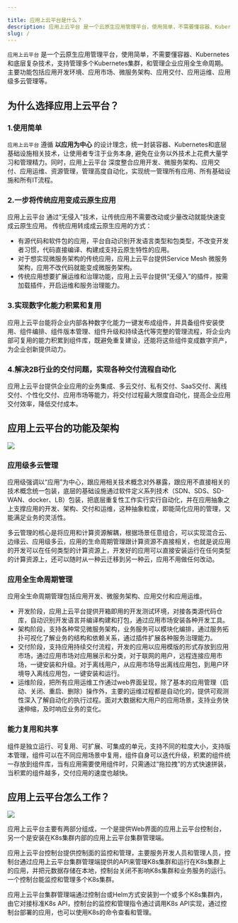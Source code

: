 ```yaml
---

title: 应用上云平台是什么？
description: 应用上云平台 是一个云原生应用管理平台，使用简单，不需要懂容器、Kubernetes和底层复杂技术，支持管理多个Kubernetes集群，和管理企业应用全生命周期。
slug: /
---
```


<!-- ## 应用上云平台是什么？ -->

`应用上云平台` 是一个云原生应用管理平台，使用简单，不需要懂容器、Kubernetes和底层复杂技术，支持管理多个Kubernetes集群，和管理企业应用全生命周期。主要功能包括应用开发环境、应用市场、微服务架构、应用交付、应用运维、应用级多云管理等。


## 为什么选择应用上云平台？

### 1.使用简单

`应用上云平台` 遵循 **以应用为中心** 的设计理念，统一封装容器、Kubernetes和底层基础设施相关技术，让使用者专注于业务本身, 避免在业务以外技术上花费大量学习和管理精力。同时，应用上云平台 深度整合应用开发、微服务架构、应用交付、应用运维、资源管理，管理高度自动化，实现统一管理所有应用、所有基础设施和所有IT流程。

### 2.一步将传统应用变成云原生应用

应用上云平台 通过“无侵入”技术，让传统应用不需要改动或少量改动就能快速变成云原生应用。
传统应用转成成云原生应用的方式：

* 有源代码和软件包的应用，平台自动识别开发语言类型和包类型，不改变开发者习惯，代码直接编译、构建成支持云原生特性的应用。
* 对于想实现微服务架构的传统应用，应用上云平台提供Service Mesh 微服务架构，应用不改代码就能变成微服务架构。
* 传统应用想要扩展运维和治理功能，应用上云平台提供“无侵入”的插件，按需加载插件，开启运维和服务治理能力。

### 3.实现数字化能力积累和复用

应用上云平台能将企业内部各种数字化能力一键发布成组件，并具备组件安装使用、组件编排、组件版本管理、组件升级和持续迭代等完整的管理流程，将企业内部可复用的能力积累到组件库，既避免重复建设，还能将这些组件变成数字资产，为企业创新提供动力。

### 4.解决2B行业的交付问题，实现各种交付流程自动化

应用上云平台提供企业应用的业务集成、多云交付、私有交付、SaaS交付、离线交付、个性化交付、应用市场等能力，将交付过程最大限度自动化，提高企业应用交付效率，降低交付成本。


## 应用上云平台的功能及架构
![](https://grstatic.oss-cn-shanghai.aliyuncs.com/case/2022/03/17/16474283190784.jpg)


### 应用级多云管理
应用级强调以“应用”为中心，跟应用相关技术概念对外暴露，跟应用不直接相关的技术概念统一包装，底层的基础设施通过软件定义系列技术（SDN、SDS、SD-WAN、docker、LB）包装，把底层重复性工作实行实行自动化，并在应用抽象之上支撑应用的开发、架构、交付和运维，这种抽象粒度，即能简化应用的管理，又能满足业务的灵活性。

多云管理的核心是将应用和计算资源解耦，根据场景任意组合，可以实现混合云、边缘云、应用级多云，应用的生命周期管理跟计算资源不直接相关，也就是说应用的开发可以在任何类型的计算资源上，开发好的应用可以直接安装运行在任何类型的计算资源上，还可以随时从一种云迁移到另一种云，应用不用做任何改动。

### 应用全生命周期管理
应用全生命周期管理包括应用开发、微服务架构、应用交付和应用运维。
* 开发阶段，应用上云平台提供开箱即用的开发测试环境，对接各类源代码仓库，自动识别开发语言并编译构建和打包，通过应用市场安装各种开发工具。
* 架构阶段，支持各种常见微服务架构，业务服务可以模块化编排，通过服务拓扑可视化了解业务的结构和依赖关系，通过插件扩展各种服务治理能力。
* 交付阶段，支持应用持续交付流程，开发的应用以应用模版的形式存放到应用市场，通过应用市场对应用展示和分类，对于联网的用户，远程连接应用市场，一键安装和升级。对于离线用户，从应用市场导出离线应用包，到用户环境导入离线应用包，一键安装和运行。
* 运维阶段，把所有应用运维工作通过web界面呈现，除了基本的应用管理（启动、关闭、重启、删除）操作外，主要的运维过程都是自动化的，提供可观测性深入了解自动化的执行过程。面对大数据和大用户的应用场景，支持业务快速伸缩，及时响应业务的变化。

### 能力复用和共享

组件是独立运行、可复用、可扩展、可集成的单元，支持不同的粒度大小，支持版本管理，组件可以在不同应用场景中复用，组件自身可以迭代升级，积累的组件统一存放到组件库，当有应用需要使用组件时，只需通过“拖拉拽”的方式快速拼装，当积累的组件越多，交付应用的速度也越快。


## 应用上云平台怎么工作？

![](https://grstatic.oss-cn-shanghai.aliyuncs.com/case/2022/03/17/16474282867950.jpg)

应用上云平台主要有两部分组成，一个是提供Web界面的应用上云平台控制台，另一个是安装在K8s集群内部的应用上云平台集群管理端。

应用上云平台控制台提供控制面的监控和管理，主要服务开发人员和管理人员，控制台通过应用上云平台集群管理端提供的API来管理K8s集群和运行在K8s集群上的应用，并把元数据存储在本地，控制台关闭不影响K8s集群和业务服务的运行。一个控制台能监控和管理多个K8s集群。

应用上云平台集群管理端通过控制台或Helm方式安装到一个或多个K8s集群内，由它对接标准K8s API，控制台的监控和管理指令通过调用K8s API实现，通过控制台部署的应用，也可以使用K8s的命令查看和管理。
